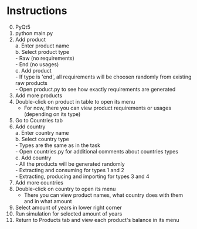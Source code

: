 # Instructions  
0. PyQt5  
1. python main.py  
2. Add product  
	a. Enter product name  
	b. Select product type  
		- Raw (no requirements)  
		- End (no usages)  
	c. Add product  
		- If type is 'end', all requirements will be choosen randomly from existing raw products  
		- Open product.py to see how exactly requirements are generated  
3. Add more products  
4. Double-click on product in table to open its menu  
	- For now, there you can view product requirements or usages (depending on its type)  
5. Go to Countries tab  
6. Add country  
	a. Enter country name  
	b. Select country type  
		- Types are the same as in the task  
		- Open countries.py for additional comments about countries types  
	c. Add country  
		- All the products will be generated randomly  
			- Extracting and consuming for types 1 and 2  
			- Extracting, producing and importing for types 3 and 4  
7. Add more countries  
8. Double-click on country to open its menu  
	- There you can view product names, what country does with them and in what amount  
9. Select amount of years in lower right corner  
10. Run simulation for selected amount of years  
11. Return to Products tab and view each product's balance in its menu  
